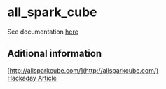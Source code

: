 all_spark_cube
==============

See documentation [here](http://chadharrington.github.io/all_spark_cube/)


## Aditional information
  
[http://allsparkcube.com/](http://allsparkcube.com/)  
[Hackaday Article](http://hackaday.com/2012/10/21/4096-leds-means-the-biggest-led-cube-ever/) 

